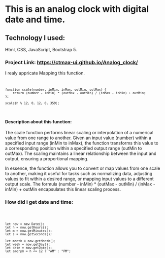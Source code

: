 # This is an analog clock with digital date and time.

## Technology I used:

Html, CSS, JavaScript, Bootstrap 5.

### Project Link: https://ctmax-ui.github.io/Analog_clock/


I realy appricate Mapping this function.
<code>

    function scale(number, inMin, inMax, outMin, outMax) {
        return (number - inMin) * (outMax - outMin) / (inMax - inMin) + outMin;
    };

    scale(h % 12, 0, 12, 0, 359);
</code>

#### Description about this function: 
The scale function performs linear scaling or interpolation of a numerical value from one range to another. Given an input value (number) within a specified input range (inMin to inMax), the function transforms this value to a corresponding position within a specified output range (outMin to outMax). The scaling maintains a linear relationship between the input and output, ensuring a proportional mapping.

In essence, the function allows you to convert or map values from one scale to another, making it useful for tasks such as normalizing data, adjusting values to fit within a desired range, or mapping input values to a different output scale. The formula (number - inMin) * (outMax - outMin) / (inMax - inMin) + outMin encapsulates this linear scaling process.


 ### How did i get date and time: 
 <code>
     
    let now = new Date();
    let h = now.getHours();
    let m = now.getMinutes();
    let s = now.getSeconds();

    let month = now.getMonth();
    let week = now.getDay();
    let date = now.getDate();
    let amorpm = h <= 12 ? "AM" : "PM";
</code>


